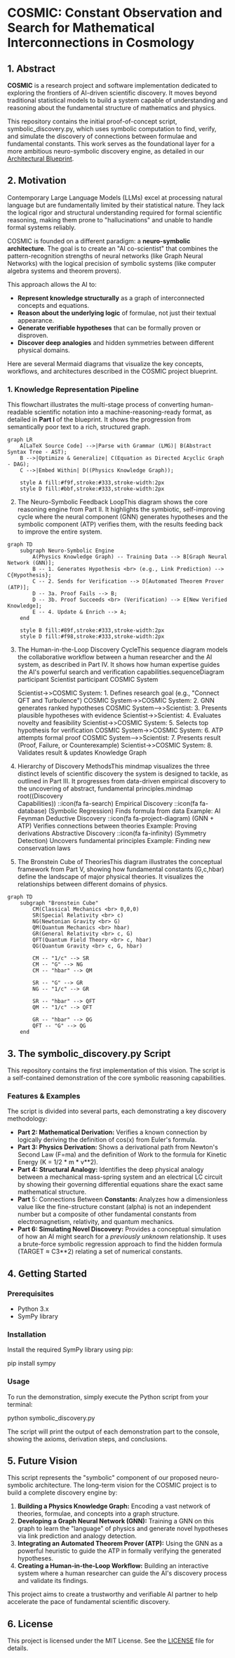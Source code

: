 # **COSMIC: Constant Observation and Search for Mathematical Interconnections in Cosmology**

## **1\. Abstract**

**COSMIC** is a research project and software implementation dedicated to exploring the frontiers of AI-driven scientific discovery. It moves beyond traditional statistical models to build a system capable of understanding and reasoning about the fundamental structure of mathematics and physics.

This repository contains the initial proof-of-concept script, symbolic\_discovery.py, which uses symbolic computation to find, verify, and simulate the discovery of connections between formulae and fundamental constants. This work serves as the foundational layer for a more ambitious neuro-symbolic discovery engine, as detailed in our [Architectural Blueprint](https://www.google.com/search?q=%23LINK_TO_PAPER_OR_DOC).

## **2\. Motivation**

Contemporary Large Language Models (LLMs) excel at processing natural language but are fundamentally limited by their statistical nature. They lack the logical rigor and structural understanding required for formal scientific reasoning, making them prone to "hallucinations" and unable to handle formal systems reliably.

COSMIC is founded on a different paradigm: a **neuro-symbolic architecture**. The goal is to create an "AI co-scientist" that combines the pattern-recognition strengths of neural networks (like Graph Neural Networks) with the logical precision of symbolic systems (like computer algebra systems and theorem provers).

This approach allows the AI to:

* **Represent knowledge structurally** as a graph of interconnected concepts and equations.  
* **Reason about the underlying logic** of formulae, not just their textual appearance.  
* **Generate verifiable hypotheses** that can be formally proven or disproven.  
* **Discover deep analogies** and hidden symmetries between different physical domains.

Here are several Mermaid diagrams that visualize the key concepts, workflows, and architectures described in the COSMIC project blueprint.

### 1. Knowledge Representation Pipeline

This flowchart illustrates the multi-stage process of converting human-readable scientific notation into a machine-reasoning-ready format, as detailed in **Part I** of the blueprint. It shows the progression from semantically poor text to a rich, structured graph.

```mermaid
graph LR
    A[LaTeX Source Code] -->|Parse with Grammar (LMG)| B(Abstract Syntax Tree - AST);
    B -->|Optimize & Generalize| C(Equation as Directed Acyclic Graph - DAG);
    C -->|Embed Within| D((Physics Knowledge Graph));

    style A fill:#f9f,stroke:#333,stroke-width:2px
    style D fill:#bbf,stroke:#333,stroke-width:2px
```
2. The Neuro-Symbolic Feedback LoopThis diagram shows the core reasoning engine from Part II. It highlights the symbiotic, self-improving cycle where the neural component (GNN) generates hypotheses and the symbolic component (ATP) verifies them, with the results feeding back to improve the entire system.

```mermaid
graph TD
    subgraph Neuro-Symbolic Engine
        A(Physics Knowledge Graph) -- Training Data --> B[Graph Neural Network (GNN)];
        B -- 1. Generates Hypothesis <br> (e.g., Link Prediction) --> C{Hypothesis};
        C -- 2. Sends for Verification --> D[Automated Theorem Prover (ATP)];
        D -- 3a. Proof Fails --> B;
        D -- 3b. Proof Succeeds <br> (Verification) --> E[New Verified Knowledge];
        E -- 4. Update & Enrich --> A;
    end

    style B fill:#89f,stroke:#333,stroke-width:2px
    style D fill:#f98,stroke:#333,stroke-width:2px
```
3. The Human-in-the-Loop Discovery CycleThis sequence diagram models the collaborative workflow between a human researcher and the AI system, as described in Part IV. It shows how human expertise guides the AI's powerful search and verification capabilities.sequenceDiagram
    participant Scientist
    participant COSMIC System
    
    Scientist->>COSMIC System: 1. Defines research goal (e.g., "Connect QFT and Turbulence")
    COSMIC System->>COSMIC System: 2. GNN generates ranked hypotheses
    COSMIC System-->>Scientist: 3. Presents plausible hypotheses with evidence
    Scientist->>Scientist: 4. Evaluates novelty and feasibility
    Scientist->>COSMIC System: 5. Selects top hypothesis for verification
    COSMIC System->>COSMIC System: 6. ATP attempts formal proof
    COSMIC System-->>Scientist: 7. Presents result (Proof, Failure, or Counterexample)
    Scientist->>COSMIC System: 8. Validates result & updates Knowledge Graph
4. Hierarchy of Discovery MethodsThis mindmap visualizes the three distinct levels of scientific discovery the system is designed to tackle, as outlined in Part III. It progresses from data-driven empirical discovery to the uncovering of abstract, fundamental principles.mindmap
  root((Discovery<br/>Capabilities))
    ::icon(fa fa-search)
    Empirical Discovery
      ::icon(fa fa-database)
      (Symbolic Regression)
      Finds formula from data
      Example: AI Feynman
    Deductive Discovery
      ::icon(fa fa-project-diagram)
      (GNN + ATP)
      Verifies connections between theories
      Example: Proving derivations
    Abstractive Discovery
      ::icon(fa fa-infinity)
      (Symmetry Detection)
      Uncovers fundamental principles
      Example: Finding new conservation laws
5. The Bronstein Cube of TheoriesThis diagram illustrates the conceptual framework from Part V, showing how fundamental constants (G,c,hbar) define the landscape of major physical theories. It visualizes the relationships between different domains of physics.
```mermaid
graph TD
    subgraph "Bronstein Cube"
        CM(Classical Mechanics <br> 0,0,0)
        SR(Special Relativity <br> c)
        NG(Newtonian Gravity <br> G)
        QM(Quantum Mechanics <br> hbar)
        GR(General Relativity <br> c, G)
        QFT(Quantum Field Theory <br> c, hbar)
        QG(Quantum Gravity <br> c, G, hbar)

        CM -- "1/c" --> SR
        CM -- "G" --> NG
        CM -- "hbar" --> QM
        
        SR -- "G" --> GR
        NG -- "1/c" --> GR
        
        SR -- "hbar" --> QFT
        QM -- "1/c" --> QFT
        
        GR -- "hbar" --> QG
        QFT -- "G" --> QG
    end
```

## **3\. The symbolic\_discovery.py Script**

This repository contains the first implementation of this vision. The script is a self-contained demonstration of the core symbolic reasoning capabilities.

### **Features & Examples**

The script is divided into several parts, each demonstrating a key discovery methodology:

* **Part 2: Mathematical Derivation:** Verifies a known connection by logically deriving the definition of cos(x) from Euler's formula.  
* **Part 3: Physics Derivation:** Shows a derivational path from Newton's Second Law (F=ma) and the definition of Work to the formula for Kinetic Energy (K \= 1/2 \* m \* v\*\*2).  
* **Part 4: Structural Analogy:** Identifies the deep physical analogy between a mechanical mass-spring system and an electrical LC circuit by showing their governing differential equations share the exact same mathematical structure.  
* **Part** 5: Connections Between **Constants:** Analyzes how a dimensionless value like the fine-structure constant (alpha) is not an independent number but a composite of other fundamental constants from electromagnetism, relativity, and quantum mechanics.  
* **Part 6: Simulating Novel Discovery:** Provides a conceptual simulation of how an AI might search for a *previously unknown* relationship. It uses a brute-force symbolic regression approach to find the hidden formula (TARGET ≈ C3\*\*2) relating a set of numerical constants.

## **4\. Getting Started**

### **Prerequisites**

* Python 3.x  
* SymPy library

### **Installation**

Install the required SymPy library using pip:

pip install sympy

### **Usage**

To run the demonstration, simply execute the Python script from your terminal:

python symbolic\_discovery.py

The script will print the output of each demonstration part to the console, showing the axioms, derivation steps, and conclusions.

## **5\. Future Vision**

This script represents the "symbolic" component of our proposed neuro-symbolic architecture. The long-term vision for the COSMIC project is to build a complete discovery engine by:

1. **Building a Physics Knowledge Graph:** Encoding a vast network of theories, formulae, and concepts into a graph structure.  
2. **Developing a Graph Neural Network (GNN):** Training a GNN on this graph to learn the "language" of physics and generate novel hypotheses via link prediction and analogy detection.  
3. **Integrating an Automated Theorem Prover (ATP):** Using the GNN as a powerful heuristic to guide the ATP in formally verifying the generated hypotheses.  
4. **Creating a Human-in-the-Loop Workflow:** Building an interactive system where a human researcher can guide the AI's discovery process and validate its findings.

This project aims to create a trustworthy and verifiable AI partner to help accelerate the pace of fundamental scientific discovery.

## **6\. License**

This project is licensed under the MIT License. See the [LICENSE](https://www.google.com/search?q=LICENSE) file for details.
